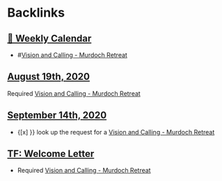 
# Backlinks
## [  📅  Weekly Calendar](<  📅  Weekly Calendar.md>)
- #[Vision and Calling - Murdoch Retreat](<Vision and Calling - Murdoch Retreat.md>)

## [August 19th, 2020](<August 19th, 2020.md>)
Required [Vision and Calling - Murdoch Retreat](<Vision and Calling - Murdoch Retreat.md>)

## [September 14th, 2020](<September 14th, 2020.md>)
- {[x] }} look up the request for a [Vision and Calling - Murdoch Retreat](<Vision and Calling - Murdoch Retreat.md>)

## [TF: Welcome Letter](<TF: Welcome Letter.md>)
- Required [Vision and Calling - Murdoch Retreat](<Vision and Calling - Murdoch Retreat.md>)

